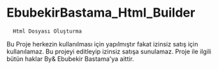 # EbubekirBastama_Html_Builder
      Html Dosyası Oluşturma
  Bu Proje herkezin kullanılması için yapılmıştır fakat izinsiz satış için kullanılamaz.
  Bu projeyi editleyip izinsiz satışa sunulamaz.
  Proje ile ilgili bütün haklar By& Ebubekir Bastama'ya aittir. 
